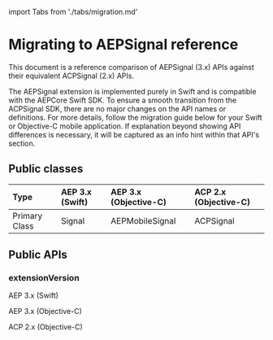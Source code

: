 import Tabs from './tabs/migration.md'

# Migrating to AEPSignal reference

This document is a reference comparison of AEPSignal (3.x) APIs against their equivalent ACPSignal (2.x) APIs.

The AEPSignal extension is implemented purely in Swift and is compatible with the AEPCore Swift SDK. To ensure a smooth transition from the ACPSignal SDK, there are no major changes on the API names or definitions. For more details, follow the migration guide below for your Swift or Objective-C mobile application. If explanation beyond showing API differences is necessary, it will be captured as an info hint within that API's section.

## Public classes

| Type | AEP 3.x (Swift) | AEP 3.x (Objective-C) | ACP 2.x (Objective-C) |
| :--- | :--- | :--- | :--- |
| Primary Class | Signal | AEPMobileSignal | ACPSignal |

## Public APIs

### extensionVersion

<TabsBlock orientation="horizontal" slots="heading, content" repeat="3"/>

AEP 3.x (Swift)

<Tabs query="platform=aep-swift&api=extension-version"/>

AEP 3.x (Objective-C)

<Tabs query="platform=aep-objc&api=extension-version"/>

ACP 2.x (Objective-C)

<Tabs query="platform=acp-objc&api=extension-version"/>
